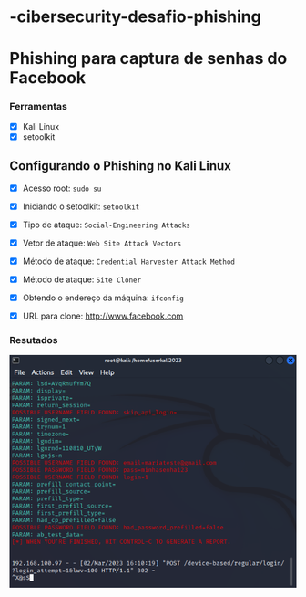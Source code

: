 # -cibersecurity-desafio-phishing

# Phishing para captura de senhas do Facebook

### Ferramentas

- [X] Kali Linux
- [X] setoolkit

##  Configurando o Phishing no Kali Linux

- [X] Acesso root: ``` sudo su ```
- [X] Iniciando o setoolkit: ``` setoolkit ```
- [X] Tipo de ataque: ``` Social-Engineering Attacks ```
- [X] Vetor de ataque: ``` Web Site Attack Vectors ```
- [X] Método de ataque: ```Credential Harvester Attack Method ```
- [X] Método de ataque: ``` Site Cloner ```
- [X] Obtendo o endereço da máquina: ``` ifconfig ```
- [X] URL para clone: http://www.facebook.com


### Resutados

![Alt text](./password.png "Tela com o Resultado")
